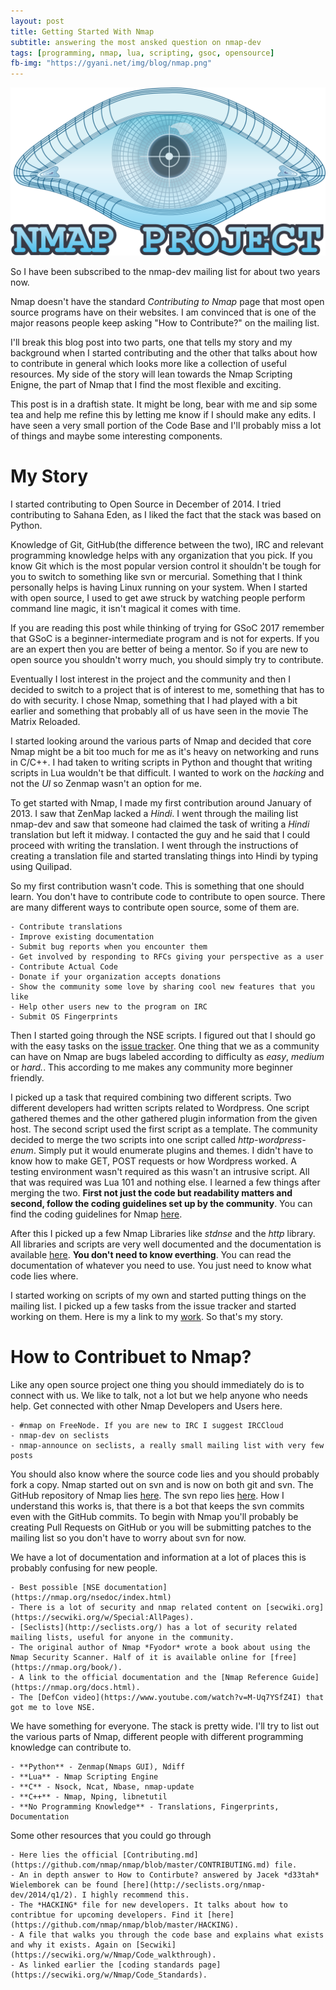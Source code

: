 ```yaml
---
layout: post
title: Getting Started With Nmap
subtitle: answering the most ansked question on nmap-dev
tags: [programming, nmap, lua, scripting, gsoc, opensource]
fb-img: "https://gyani.net/img/blog/nmap.png"
---
```


![Nmap](/img/blog/nmap.png)

So I have been subscribed to the nmap-dev mailing list for about two years now.

Nmap doesn't have the standard *Contributing to Nmap* page that most open source programs have on their websites. I am convinced that is one of the major reasons people keep asking "How to Contribute?" on the mailing list.

I'll break this blog post into two parts, one that tells my story and my background when I started contributing and the other that talks about how to contribute in general which looks more like a collection of useful resources. My side of the story will lean towards the Nmap Scripting Enigne, the part of Nmap that I find the most flexible and exciting.

This post is in a draftish state. It might be long, bear with me and sip some tea and help me refine this by letting me know if I should make any edits. I have seen a very small portion of the Code Base and I'll probably miss a lot of things and maybe some interesting components.

# My Story

I started contributing to Open Source in December of 2014. I tried contributing to Sahana Eden, as I liked the fact that the stack was based on Python.

Knowledge of Git, GitHub(the difference between the two), IRC and relevant programming knowledge helps with any organization that you pick. If you know Git which is the most popular version control it shouldn't be tough for you to switch to something like svn or mercurial. Something that I think personally helps is having Linux running on your system. When I started with open source, I used to get awe struck by watching people perform command line magic, it isn't magical it comes with time.

If you are reading this post while thinking of trying for GSoC 2017 remember that GSoC is a beginner-intermediate program and is not for experts. If you are an expert then you are better of being a mentor. So if you are new to open source you shouldn't worry much, you should simply try to contribute.

Eventually I lost interest in the project and the community and then I decided to switch to a project that is of interest to me, something that has to do with security. I chose Nmap, something that I had played with a bit earlier and something that probably all of us have seen in the movie The Matrix Reloaded.

I started looking around the various parts of Nmap and decided that core Nmap might be a bit too much for me as it's heavy on networking and runs in C/C++.
I had taken to writing scripts in Python and thought that writing scripts in Lua wouldn't be that difficult. I wanted to work on the *hacking* and not the *UI* so Zenmap wasn't an option for me.

To get started with Nmap, I made my first contribution around January of 2013. I saw that ZenMap lacked a *Hindi*. I went through the mailing list nmap-dev and saw that someone had claimed the task of writing a *Hindi* translation but left it midway. I contacted the guy and he said that I could proceed with writing the translation. I went through the instructions of creating a translation file and started translating things into Hindi by typing using Quilipad.

So my first contribution wasn't code. This is something that one should learn. You don't have to contribute code to contribute to open source. There are many different ways to contribute open source, some of them are.

    - Contribute translations
    - Improve existing documentation
    - Submit bug reports when you encounter them
    - Get involved by responding to RFCs giving your perspective as a user
    - Contribute Actual Code
    - Donate if your organization accepts donations
    - Show the community some love by sharing cool new features that you like
    - Help other users new to the program on IRC
    - Submit OS Fingerprints

Then I started going through the NSE scripts. I figured out that I should go with the easy tasks on the [issue tracker](https://issues.nmap.org). One thing that we as a community can have on Nmap are bugs labeled according to difficulty as *easy*, *medium* or *hard.*. This according to me makes any community more beginner friendly.

I picked up a task that required combining two different scripts. Two different developers had written scripts related to Wordpress. One script gathered themes and the other gathered plugin information from the given host. The second script used the first script as a template. The community decided to merge the two scripts into one script called *http-wordpress-enum*. Simply put it would enumerate plugins and themes. I didn't have to know how to make GET, POST requests or how Wordpress worked. A testing environment wasn't required as this wasn't an intrusive script. All that was required was Lua 101 and nothing else. I learned a few things after merging the two. **First not just the code but readability matters and second, follow the coding guidelines set up by the community**. You can find the coding guidelines for Nmap [here](https://secwiki.org/w/Nmap/Code_Standards).

After this I picked up a few Nmap Libraries like *stdnse* and the *http* library. All libraries and scripts are very well documented and the documentation is available [here](https://nmap.org/nsedoc/index.html). **You don't need to know everthing**. You can read the documentation of whatever you need to use. You just need to know what code lies where.

I started working on scripts of my own and started putting things on the mailing list. I picked up a few tasks from the issue tracker and started working on them. Here is my a link to my [work](https://svn.nmap.org/nmap-exp/gyani/). So that's my story.

# How to Contribuet to Nmap?

Like any open source project one thing you should immediately do is to connect with us. We like to talk, not a lot but we help anyone who needs help. Get connected with other Nmap Developers and Users here.

    - #nmap on FreeNode. If you are new to IRC I suggest IRCCloud
    - nmap-dev on seclists
    - nmap-announce on seclists, a really small mailing list with very few posts

You should also know where the source code lies and you should probably fork a copy. Nmap started out on svn and is now on both git and svn. The GitHub repository of Nmap lies [here](https://github.com/nmap/nmap/). The svn repo lies [here](https://svn.nmap.org). How I understand this works is, that there is a bot that keeps the svn commits even with the GitHub commits. To begin with Nmap you'll probably be creating Pull Requests on GitHub or you will be submitting patches to the mailing list so you don't have to worry about svn for now.

We have a lot of documentation and information at a lot of places this is  probably confusing for new people.

    - Best possible [NSE documentation](https://nmap.org/nsedoc/index.html)
    - There is a lot of security and nmap related content on [secwiki.org](https://secwiki.org/w/Special:AllPages).
    - [Seclists](http://seclists.org/) has a lot of security related mailing lists, useful for anyone in the community.
    - The original author of Nmap *Fyodor* wrote a book about using the Nmap Security Scanner. Half of it is available online for [free](https://nmap.org/book/).
    - A link to the official documentation and the [Nmap Reference Guide](https://nmap.org/docs.html).
    - The [DefCon video](https://www.youtube.com/watch?v=M-Uq7YSfZ4I) that got me to love NSE.

We have something for everyone. The stack is pretty wide. I'll try to list out the various parts of Nmap, different people with different programming knowledge can contribute to.

    - **Python** - Zenmap(Nmaps GUI), Ndiff
    - **Lua** - Nmap Scripting Engine
    - **C** - Nsock, Ncat, Nbase, nmap-update
    - **C++** - Nmap, Nping, libnetutil
    - **No Programming Knowledge** - Translations, Fingerprints, Documentation

Some other resources that you could go through

    - Here lies the official [Contributing.md](https://github.com/nmap/nmap/blob/master/CONTRIBUTING.md) file.
    - An in depth answer to How to Contirbute? answered by Jacek *d33tah* Wielemborek can be found [here](http://seclists.org/nmap-dev/2014/q1/2). I highly recommend this.
    - The *HACKING* file for new developers. It talks about how to contribtue for upcoming developers. Find it [here](https://github.com/nmap/nmap/blob/master/HACKING).
    - A file that walks you through the code base and explains what exists and why it exists. Again on [Secwiki](https://secwiki.org/w/Nmap/Code_walkthrough).
    - As linked earlier the [coding standards page](https://secwiki.org/w/Nmap/Code_Standards).